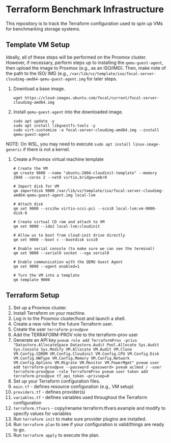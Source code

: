 # Terraform Benchmark Infrastructure

This repository is to track the Terraform configuration used to spin up VMs
for benchmarking storage systems.

## Template VM Setup

Ideally, all of these steps will be performed on the Proxmox cluster. However,
if necessary, perform steps up to installing the `qemu-guest-agent`, then upload
the image to Proxmox (e.g., as an ISO/IMG). Then, make note of the path to the ISO/
IMG (e.g., `/var/lib/vz/template/iso/focal-server-cloudimg-amd64-qemu-guest-agent.img`
for later steps.

1. Download a base image.
    ```
    wget https://cloud-images.ubuntu.com/focal/current/focal-server-cloudimg-amd64.img
    ```
1. Install `qemu-guest-agent` into the downloaded image.
    ```
    sudo apt update -y
    sudo apt install libguestfs-tools -y
    sudo virt-customize -a focal-server-cloudimg-amd64.img --install qemu-guest-agent
    ```
  NOTE: On WSL, you may need to execute `sudo apt install linux-image-generic` if
  there is not a kernel.
1. Create a Proxmox virtual machine template
    ```
    # Create the VM
    qm create 9000 --name "ubuntu-2004-cloudinit-template" --memory 2048 --cores 2 --net0 virtio,bridge=vmbr0
    
    # Import disk for VM
    qm importdisk 9000 /var/lib/vz/template/iso/focal-server-cloudimg-amd64-qemu-guest-agent.img local-lvm
    
    # Attach disk
    qm set 9000 --scsihw virtio-scsi-pci --scsi0 local-lvm:vm-9000-disk-0
    
    # Create virtual CD rom and attach to VM
    qm set 9000 --ide2 local-lvm:cloudinit
    
    # Allow us to boot from cloud-init drive directly
    qm set 9000 --boot c --bootdisk scsi0
    
    # Enable serial console (to make sure we can see the terminal)
    qm set 9000 --serial0 socket --vga serial0
    
    # Enable communication with the QEMU Guest Agent
    qm set 9000 --agent enabled=1
    
    # Turn the VM into a template
    qm template 9000
    ```

## Terraform Setup

1. Set up a Proxmox cluster.
1. Install Terraform on your machine.
1. Log in to the Proxmox cluster/host and launch a shell.
  1. Create a new role for the future Terraform user.
  1. Create the user `terraform-prov@pve`
  1. Add the TERRAFORM-PROV role to the terraform-prov user
  1. Generate an API key
    ```
    pveum role add TerraformProv -privs "Datastore.AllocateSpace Datastore.Audit Pool.Allocate Sys.Audit Sys.Console Sys.Modify VM.Allocate VM.Audit VM.Clone VM.Config.CDROM VM.Config.Cloudinit VM.Config.CPU VM.Config.Disk VM.Config.HWType VM.Config.Memory VM.Config.Network VM.Config.Options VM.Migrate VM.Monitor VM.PowerMgmt"
    pveum user add terraform-prov@pve --password <password>
    pveum aclmod / -user terraform-prov@pve -role TerraformProv
    pveum user token add terraform-prov@pve tf_api_token –privsep=0
    ```
1. Set up your Terraform configuration files.
  1. `main.tf` - defines resource configuration (e.g., VM setup)
  1. `providers.tf` - defines provider(s)
  1. `variables.tf` - defines variables used throughout the Terraform configuration
  1. `terraform.tfvars` - copy/rename terraform.tfvars.example and modify to specify values for variables
1. Run `terraform init` to make sure provider plugins are installed.
1. Run `terraform plan` to see if your configuration is valid/things are ready to go.
1. Run `terraform apply` to execute the plan.
